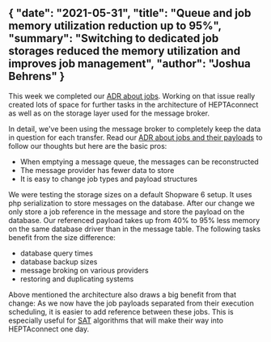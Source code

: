{
    "date": "2021-05-31",
    "title": "Queue and job memory utilization reduction up to 95%",
    "summary": "Switching to dedicated job storages reduced the memory utilization and improves job management",
    "author": "Joshua Behrens"
}
---

This week we completed our [ADR about jobs](https://connect.heptacom.de/#/adr/2020-10-30-job-messages-and-payload.md).
Working on that issue really created lots of space for further tasks in the architecture of HEPTAconnect as well as on the storage layer used for the message broker. 

In detail, we've been using the message broker to completely keep the data in question for each transfer.
Read our [ADR about jobs and their payloads](https://connect.heptacom.de/#/adr/2020-10-30-job-messages-and-payload.md) to follow our thoughts but here are the basic pros:

* When emptying a message queue, the messages can be reconstructed
* The message provider has fewer data to store
* It is easy to change job types and payload structures

We were testing the storage sizes on a default Shopware 6 setup.
It uses php serialization to store messages on the database.
After our change we only store a job reference in the message and store the payload on the database.
Our referenced payload takes up from 40% to 95% less memory on the same database driver than in the message table.
The following tasks benefit from the size difference:

* database query times
* database backup sizes
* message broking on various providers
* restoring and duplicating systems

Above mentioned the architecture also draws a big benefit from that change:
As we now have the job payloads separated from their execution scheduling, it is easier to add reference between these jobs.
This is especially useful for [SAT](https://en.wikipedia.org/wiki/Boolean_satisfiability_problem) algorithms that will make their way into HEPTAconnect one day.
